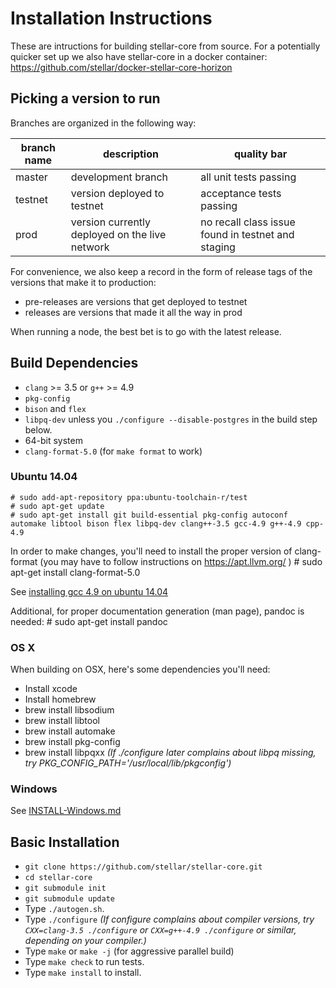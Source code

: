 Installation Instructions
==================
These are intructions for building stellar-core from source. For a potentially quicker set up we also have stellar-core in a docker container: https://github.com/stellar/docker-stellar-core-horizon

## Picking a version to run

Branches are organized in the following way:

| branch name | description | quality bar |
| ----------- | ----------- | ----------- |
| master      | development branch | all unit tests passing |
| testnet     | version deployed to testnet | acceptance tests passing |
| prod        | version currently deployed on the live network | no recall class issue found in testnet and staging |

For convenience, we also keep a record in the form of release tags of the
 versions that make it to production:
 * pre-releases are versions that get deployed to testnet
 * releases are versions that made it all the way in prod

When running a node, the best bet is to go with the latest release.

## Build Dependencies

- `clang` >= 3.5 or `g++` >= 4.9
- `pkg-config`
- `bison` and `flex`
- `libpq-dev` unless you `./configure --disable-postgres` in the build step below.
- 64-bit system
- `clang-format-5.0` (for `make format` to work)

### Ubuntu 14.04

    # sudo add-apt-repository ppa:ubuntu-toolchain-r/test
    # sudo apt-get update
    # sudo apt-get install git build-essential pkg-config autoconf automake libtool bison flex libpq-dev clang++-3.5 gcc-4.9 g++-4.9 cpp-4.9

In order to make changes, you'll need to install the proper version of clang-format (you may have to follow instructions on https://apt.llvm.org/ )
    # sudo apt-get install clang-format-5.0

See [installing gcc 4.9 on ubuntu 14.04](http://askubuntu.com/questions/428198/getting-installing-gcc-g-4-9-on-ubuntu)

Additional, for proper documentation generation (man page), pandoc is needed:
    # sudo apt-get install pandoc

### OS X
When building on OSX, here's some dependencies you'll need:
- Install xcode
- Install homebrew
- brew install libsodium
- brew install libtool
- brew install automake
- brew install pkg-config
- brew install libpqxx *(If ./configure later complains about libpq missing, try PKG_CONFIG_PATH='/usr/local/lib/pkgconfig')*

### Windows
See [INSTALL-Windows.md](INSTALL-Windows.md)

## Basic Installation

- `git clone https://github.com/stellar/stellar-core.git`
- `cd stellar-core`
- `git submodule init`
- `git submodule update`
- Type `./autogen.sh`.
- Type `./configure`   *(If configure complains about compiler versions, try `CXX=clang-3.5 ./configure` or `CXX=g++-4.9 ./configure` or similar, depending on your compiler.)*
- Type `make` or `make -j` (for aggressive parallel build)
- Type `make check` to run tests.
- Type `make install` to install.
